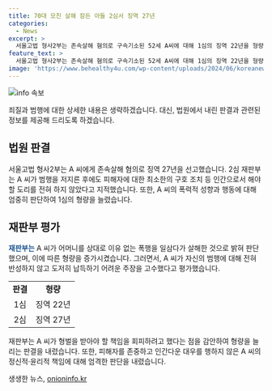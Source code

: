 ```yaml
---
title: 70대 모친 살해 잠든 아들 2심서 징역 27년
categories:
  - News
excerpt: >
  서울고법 형사2부는 존속살해 혐의로 구속기소된 52세 A씨에 대해 1심의 징역 22년을 형량을 늘려 징역 27년을 선고했다. A씨는 어머니를 살해한 후에도 전혀 반성하는 태도를 보이지 않았으며, 2심 재판부 역시 A씨의 행동을 비판했다. A씨는 어머니를 폭행하고 살해한 후에도 인간다운 행동을 보이지 않았다는 지적이 나왔다. 1심 재판부는 A씨의 행동을 경멸하며, 2심 재판부는 원심의 형량이 지나치게 가볍다고 양형 이유를 설명했다.
feature_text: >
  서울고법 형사2부는 존속살해 혐의로 구속기소된 52세 A씨에 대해 1심의 징역 22년을 형량을 늘려 징역 27년을 선고했다. A씨는 어머니를 살해한 후에도 전혀 반성하는 태도를 보이지 않았으며, 2심 재판부 역시 A씨의 행동을 비판했다. A씨는 어머니를 폭행하고 살해한 후에도 인간다운 행동을 보이지 않았다는 지적이 나왔다. 1심 재판부는 A씨의 행동을 경멸하며, 2심 재판부는 원심의 형량이 지나치게 가볍다고 양형 이유를 설명했다.
image: 'https://www.behealthy4u.com/wp-content/uploads/2024/06/koreanews.jpg'
---
```


<p><img src="https://www.behealthy4u.com/wp-content/uploads/2024/06/koreanews.jpg" alt="info 속보" /></p>

<p>죄질과 범행에 대한 상세한 내용은 생략하겠습니다. 대신, 법원에서 내린 판결과 관련된 정보를 제공해 드리도록 하겠습니다. </p>

<h2 data-ke-size="size26">법원 판결</h2>

<p data-ke-size="size16">서울고법 형사2부는 A 씨에게 존속살해 혐의로 징역 27년을 선고했습니다. 2심 재판부는 A 씨가 범행을 저지른 후에도 피해자에 대한 최소한의 구호 조치 등 인간으로서 해야 할 도리를 전혀 하지 않았다고 지적했습니다. 또한, A 씨의 폭력적 성향과 행동에 대해 엄중히 판단하여 1심의 형량을 늘렸습니다.</p>

<h2 data-ke-size="size26">재판부 평가</h2>

<p data-ke-size="size16"><b><span style="color: #1a5490;">재판부는</span></b> A 씨가 어머니를 상대로 이유 없는 폭행을 일삼다가 살해한 것으로 밝혀 판단했으며, 이에 따른 형량을 증가시켰습니다. 그러면서, A 씨가 자신의 범행에 대해 전혀 반성하지 않고 도저히 납득하기 어려운 주장을 고수했다고 평가했습니다.</p>

<table>
    <tr>
        <td style="text-align: center; height: 17px;"><b>판결</b></td>
        <td style="text-align: center; height: 17px;"><b>형량</b></td>
    </tr>
    <tr>
        <td style="text-align: center; height: 17px;">1심</td>
        <td style="text-align: center; height: 17px;">징역 22년</td>
    </tr>
    <tr>
        <td style="text-align: center; height: 17px;">2심</td>
        <td style="text-align: center; height: 17px;">징역 27년</td>
    </tr>
</table>

<p data-ke-size="size16">재판부는 A 씨가 형벌을 받아야 할 책임을 회피하려고 했다는 점을 감안하여 형량을 늘리는 판결을 내렸습니다. 또한, 피해자를 존중하고 인간다운 대우를 행하지 않은 A 씨의 정신적·윤리적 책임에 대해 엄격한 판단을 내렸습니다.</p>
생생한 뉴스, <a href="https://onioninfo.kr" rel="dofollow">onioninfo.kr</a>


